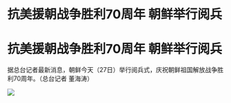# 抗美援朝战争胜利70周年 朝鲜举行阅兵

# 抗美援朝战争胜利70周年 朝鲜举行阅兵

据总台记者最新消息，朝鲜今天（27日）举行阅兵式，庆祝朝鲜祖国解放战争胜利70周年。（总台记者 董海涛）

![](https://inews.gtimg.com/news_bt/OuGzweZ13NJUQTTubZz198jAXxHdY7Dzvdmf-s7Ma9Wv4AA/1000)


